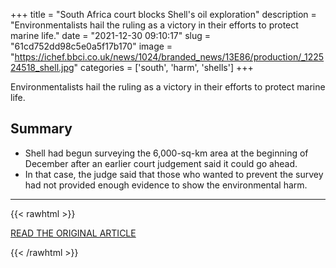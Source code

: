 +++
title = "South Africa court blocks Shell's oil exploration"
description = "Environmentalists hail the ruling as a victory in their efforts to protect marine life."
date = "2021-12-30 09:10:17"
slug = "61cd752dd98c5e0a5f17b170"
image = "https://ichef.bbci.co.uk/news/1024/branded_news/13E86/production/_122524518_shell.jpg"
categories = ['south', 'harm', 'shells']
+++

Environmentalists hail the ruling as a victory in their efforts to protect marine life.

## Summary

- Shell had begun surveying the 6,000-sq-km area at the beginning of December after an earlier court judgement said it could go ahead.
- In that case, the judge said that those who wanted to prevent the survey had not provided enough evidence to show the environmental harm.

---

{{< rawhtml >}}
  <p class="article-category">
    <a target="_blank" href="https://www.bbc.co.uk/news/world-africa-59809821">READ THE ORIGINAL ARTICLE</a>
  </p>
{{< /rawhtml >}}

